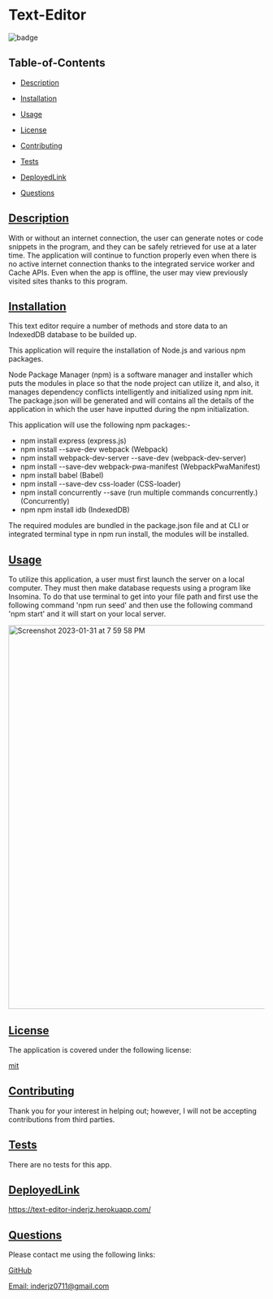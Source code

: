 # Text-Editor
  
  
  ![badge](https://img.shields.io/badge/license-mit-blue)
    

  ## Table-of-Contents

  * [Description](#description)
  * [Installation](#installation)
  * [Usage](#usage)
  
  * [License](#license)
    
  * [Contributing](#contributing)
  * [Tests](#tests)
  * [DeployedLink](#deployedlink)
  * [Questions](#questions)
  
  ## [Description](#table-of-contents)

  With or without an internet connection, the user can generate notes or code snippets in the program, and they can be safely retrieved for use at a later time. The application will continue to function properly even when there is no active internet connection thanks to the integrated service worker and Cache APIs. Even when the app is offline, the user may view previously visited sites thanks to this program.

  ## [Installation](#table-of-contents)

  This text editor require a number of methods and store data to an IndexedDB database to be builded up.

This application will require the installation of Node.js and various npm packages.

Node Package Manager (npm) is a software manager and installer which puts the modules in place so that the node project can utilize it, and also, it manages dependency conflicts intelligently and initialized using npm init. The package.json will be generated and will contains all the details of the application in which the user have inputted during the npm initialization.

This application will use the following npm packages:-

  * npm install express (express.js)
  * npm install --save-dev webpack (Webpack)
  * npm install webpack-dev-server --save-dev (webpack-dev-server)
  * npm install --save-dev webpack-pwa-manifest (WebpackPwaManifest)
  * npm install babel (Babel)
  * npm install --save-dev css-loader (CSS-loader)
  * npm install concurrently --save (run multiple commands concurrently.) (Concurrently)
  * npm npm install idb (IndexedDB)

The required modules are bundled in the package.json file and at CLI or integrated terminal type in npm run install, the modules will be installed.



 ## [Usage](#table-of-contents)

  To utilize this application, a user must first launch the server on a local computer. They must then make database requests using a program like Insomina. To do that use terminal to get into your file path and first use the following command 'npm run seed' and then use the following command 'npm start' and it will start on your local server.
  
<img width="756" alt="Screenshot 2023-01-31 at 7 59 58 PM" src="https://user-images.githubusercontent.com/112728880/215952117-5fe62f3d-1981-4f9d-9965-b871e9eb23cc.png">

  
  ## [License](#table-of-contents)

  The application is covered under the following license:

  
  [mit](https://choosealicense.com/licenses/mit)
    
    

  ## [Contributing](#table-of-contents)
  
  
  Thank you for your interest in helping out; however, I will not be accepting contributions from third parties.
    

  ## [Tests](#table-of-contents)

  There are no tests for this app.
  
  
   ## [DeployedLink](#table-of-contents)

https://text-editor-inderjz.herokuapp.com/


  ## [Questions](#table-of-contents)

  Please contact me using the following links:

  [GitHub](https://github.com/inderjz)

  [Email: inderjz0711@gmail.com](mailto:inderjz0711@gmail.com)






